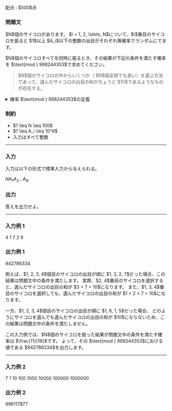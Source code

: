 
<div>

<span>

<span>

<p>
配点 : $500$点
</p>

<div>

<section>

### **問題文**

<p>
$N$個のサイコロがあります。
$i = 1, 2, \ldots, N$について、$i$番目のサイコロを振ると $1$以上 $A_i$以下の整数の出目がそれぞれ等確率でランダムにでます。
</p>

<p>
$N$個のサイコロすべてを同時に振るとき、その結果が下記の条件を満たす確率を $\text{mod } 998244353$で求めてください。
</p>

<blockquote>

<p>
$N$個のサイコロの中からいくつか（ $N$個全部でも良い）を選ぶ方法であって、選んだサイコロの出目の和がちょうど $10$であるようなものが存在する。
</p>

</blockquote>

<details>

<summary>
確率 $\text{mod } 998244353$の定義
</summary>

<p>
この問題で求める確率は必ず有理数になることが証明できます。 また、この問題の制約下では、求める確率を既約分数 $\frac{y}{x}$で表したときに $x$が $998244353$で割り切れないことが保証されます。
</p>

<p>
このとき $xz \equiv y \pmod{998244353}$を満たすような $0$以上 $998244352$以下の整数 $z$が一意に定まります。この $z$を答えてください。
</p>

</details>

</section>

</div>

<div>

<section>

### **制約**

<ul>

<li>
$1 \leq N \leq 100$
</li>

<li>
$1 \leq A_i \leq 10^6$
</li>

<li>
入力はすべて整数
</li>

</ul>

</section>

</div>

---

<div>

<div>

<section>

### **入力**

<p>
入力は以下の形式で標準入力から与えられる。
</p>

<div>

$N$$A_1$$A_2$$\ldots$$A_N$
</div>

</section>

</div>

<div>

<section>

### **出力**

<p>
答えを出力せよ。
</p>

</section>

</div>

</div>

---

<div>

<section>

### **入力例 1**

<div>

4
1 7 2 9

</div>

</section>

</div>

<div>

<section>

### **出力例 1**

<div>

942786334

</div>

<p>
例えば、$1, 2, 3, 4$個目のサイコロの出目が順に $1, 3, 2, 7$だった場合、この結果は問題文中の条件を満たします。
実際、$2, 4$番目のサイコロを選択すると、選んだサイコロの出目の和が $3 + 7 = 10$になります。
また、$1, 3, 4$番目のサイコロを選択しても、選んだサイコロの出目の和が $1 + 2 + 7 = 10$になります。
</p>

<p>
一方、$1, 2, 3, 4$個目のサイコロの出目が順に $1, 6, 1, 5$だった場合、
どのようにサイコロを選んでも選んだサイコロの出目の和が $10$にならないため、この結果は問題文中の条件を満たしません。
</p>

<p>
この入力例では、$N$個のサイコロを振った結果が問題文中の条件を満たす確率は $\frac{11}{18}$です。
よって、その $\text{mod } 998244353$における値である $942786334$を出力します。
</p>

</section>

</div>

---

<div>

<section>

### **入力例 2**

<div>

7
1 10 100 1000 10000 100000 1000000

</div>

</section>

</div>

<div>

<section>

### **出力例 2**

<div>

996117877

</div>

</section>

</div>

</span>

</span>

</div>
